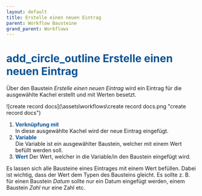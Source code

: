 ```yaml
---
layout: default
title: Erstelle einen neuen Eintrag
parent: Workflow Bausteine
grand_parent: Workflows
---
```


# <span style="color:#0b5394"><span class="material-icons">add_circle_outline</span> **Erstelle einen neuen Eintrag**</span>

Über den Baustein *Erstelle einen neuen Eintrag* wird ein Eintrag für die ausgewählte Kachel erstellt und mit Werten besetzt.

![create record docs](\assets\workflows\create record docs.png "create record docs")
1. <span style="color:#0b5394">**Verknüpfung mit**</span>  
    In diese ausgewählte Kachel wird der neue Eintrag eingefügt.
2. <span style="color:#0b5394">**Variable**</span>  
    Die Variable ist ein ausgewählter Baustein, welcher mit einem Wert befüllt werden soll.
3. <span style="color:#0b5394">**Wert**</span>
    Der Wert, welcher in die Variable/in den Baustein eingefügt wird.

Es lassen sich alle Bausteine eines Eintrages mit einem Wert befüllen. Dabei ist wichtig, dass der Wert dem Typen des Bausteins gleicht.
Es sollte z. B. für einen Baustein *Datum* sollte nur ein Datum eingefügt werden, einem Baustein *Zahl* nur eine Zahl etc.